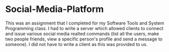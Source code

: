 # Social-Media-Platform
This was an assignment that I completed for my Software Tools and System Programming class. I had to write a server which allowed clients to connect and issue various social media realted commands (list all the users, make two people friends, view a specific person's profile and send a message to someone). I did not have to write a client as this was provided to us.
